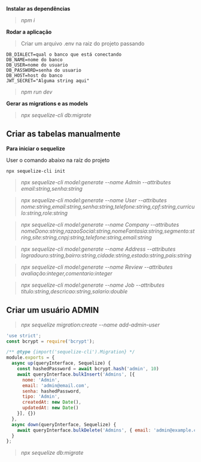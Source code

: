 **Instalar as dependências**

> _npm i_

**Rodar a aplicação**

> Criar um arquivo .env na raiz do projeto passando
```
DB_DIALECT=qual o banco que está conectando
DB_NAME=nome do banco
DB_USER=nome do usuario
DB_PASSWORD=senha do usuario
DB_HOST=host do banco
JWT_SECRET="Alguma string aqui"
```
> _npm run dev_

**Gerar as migrations e as models**

> _npx sequelize-cli db:migrate_

## Criar as tabelas manualmente

**Para iniciar o sequelize**

User o comando abaixo na raíz do projeto

<code>npx sequelize-cli init</code>

> _npx sequelize-cli model:generate --name Admin --attributes email:string,senha:string_

> _npx sequelize-cli model:generate --name User --attributes nome:string,email:string,senha:string,telefone:string,cpf:string,curriculo:string,role:string_

> _npx sequelize-cli model:generate --name Company --attributes nomeDono:string,razaoSocial:string,nomeFantasia:string,segmento:string,site:string,cnpj:string,telefone:string,email:string_

> _npx sequelize-cli model:generate --name Address --attributes logradouro:string,bairro:string,cidade:string,estado:string,pais:string_

> _npx sequelize-cli model:generate --name Review --attributes avaliação:integer,comentario:integer_

> _npx sequelize-cli model:generate --name Job --attributes titulo:string,descricao:string,salario:double_

## Criar um usuário ADMIN

> _npx sequelize migration:create --name add-admin-user_
```javascript
'use strict';
const bcrypt = require('bcrypt');

/** @type {import('sequelize-cli').Migration} */
module.exports = {
  async up(queryInterface, Sequelize) {
    const hashedPassword = await bcrypt.hash('admin', 10)
    await queryInterface.bulkInsert('Admins', [{
      nome: 'Admin',
      email: 'admin@email.com',
      senha: hashedPassword,
      tipo: 'Admin',
      createdAt: new Date(),
      updatedAt: new Date()
    }], {})
  },
  async down(queryInterface, Sequelize) {
    await queryInterface.bulkDelete('Admins', { email: 'admin@example.com' }, {});
  }
};

```
> _npx sequelize db:migrate_
